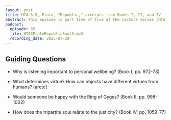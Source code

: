 ```yaml
---
layout: post
title: HTA 3.5, Plato, "Republic," excerpts from Books I, II, and IV
abstract: This episode is part five of five of the lecture series [HTA 3] on Plato's "Republic," excerpts from Books I, II, and IV.
podcast:
  episode: 35
  file: HTA3PlatoRepublicSoul5.mp3
  recording_date: 2025-07-29
---
```


## Guiding Questions

* Why is listening important to personal wellbeing? (Book I; pp. 972-73)

* What determines virtue? How can objects have different virtues from humans? [arete]

* Would someone be happy with the Ring of Gyges? (Book II; pp. 998-1002)

* How does the tripartite soul relate to the just city? (Book IV; pp. 1059-77)
